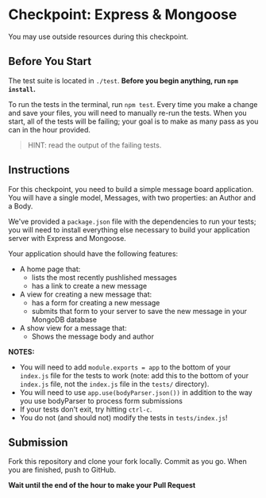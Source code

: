 # Checkpoint: Express & Mongoose

You may use outside resources during this checkpoint.

## Before You Start

The test suite is located in `./test`. **Before you begin anything, run `npm install`.**

To run the tests in the terminal, run `npm test`. Every time you make a change and save your files, you will need to manually re-run the tests. When you start, all of the tests will be failing; your goal is to make as many pass as you can in the hour provided.

> HINT: read the output of the failing tests.

## Instructions

For this checkpoint, you need to build a simple message board application. You will have a single model, Messages, with two properties: an Author and a Body.

We've provided a `package.json` file with the dependencies to run your tests; you will need to install everything else necessary to build your application server with Express and Mongoose.

Your application should have the following features:

* A home page that:
  * lists the most recently pushlished messages
  * has a link to create a new message
* A view for creating a new message that:
  * has a form for creating a new message
  * submits that form to your server to save the new message in your MongoDB database
* A show view for a message that:
  * Shows the message body and author

**NOTES:**
* You will need to add `module.exports = app` to the bottom of your `index.js` file for the tests to work (note: add this to the bottom of your `index.js` file, not the `index.js` file in the `tests/` directory).
* You will need to use `app.use(bodyParser.json())` in addition to the way you use bodyParser to process form submissions
* If your tests don't exit, try hitting `ctrl-c`.
* You do not (and should not) modify the tests in `tests/index.js`!

## Submission

Fork this repository and clone your fork locally. Commit as you go. When you are finished, push to GitHub.

**Wait until the end of the hour to make your Pull Request**
